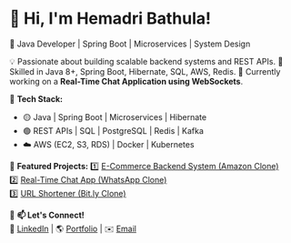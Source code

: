 # 👋 Hi, I'm Hemadri Bathula!
🚀 Java Developer | Spring Boot | Microservices | System Design

💡 Passionate about building scalable backend systems and REST APIs.
📌 Skilled in Java 8+, Spring Boot, Hibernate, SQL, AWS, Redis.
🔭 Currently working on a **Real-Time Chat Application using WebSockets**.

📌 **Tech Stack:**
- 🟡 Java | Spring Boot | Microservices | Hibernate
- 🟢 REST APIs | SQL | PostgreSQL | Redis | Kafka
- ☁️ AWS (EC2, S3, RDS) | Docker | Kubernetes

📌 **Featured Projects:**
1️⃣ [E-Commerce Backend System (Amazon Clone)](https://github.com/your-github/ecommerce-backend)  
2️⃣ [Real-Time Chat App (WhatsApp Clone)](https://github.com/your-github/chat-app)  
3️⃣ [URL Shortener (Bit.ly Clone)](https://github.com/your-github/url-shortener)  

📌 **📫 Let's Connect!**  
🔗 [LinkedIn](https://www.linkedin.com/in/your-profile) | 🌎 [Portfolio](https://your-portfolio.com) | ✉️ [Email](mailto:your-email@gmail.com)  
